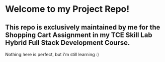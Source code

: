# Welcome to my Project Repo!

## This repo is exclusively maintained by me for the Shopping Cart Assignment in my TCE Skill Lab Hybrid Full Stack Development Course.

Nothing here is perfect, but i'm still learning :)
